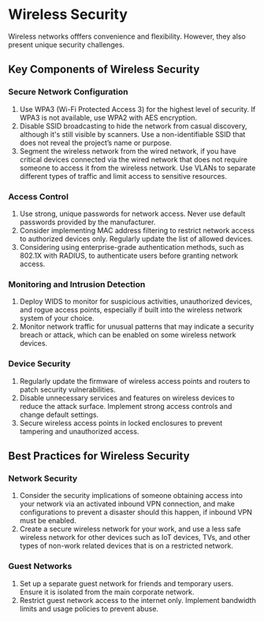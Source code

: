 # Wireless Security

Wireless networks offfers convenience and flexibility. However, they also present unique security challenges.

## Key Components of Wireless Security

### Secure Network Configuration

1. Use WPA3 (Wi-Fi Protected Access 3) for the highest level of security. If WPA3 is not available, use WPA2 with AES encryption.
2. Disable SSID broadcasting to hide the network from casual discovery, although it's still visible by scanners. Use a non-identifiable SSID that does not reveal the project’s name or purpose.
3. Segment the wireless network from the wired network, if you have critical devices connected via the wired network that does not require someone to access it from the wireless network. Use VLANs to separate different types of traffic and limit access to sensitive resources.

### Access Control

1. Use strong, unique passwords for network access. Never use default passwords provided by the manufacturer.
2. Consider implementing MAC address filtering to restrict network access to authorized devices only. Regularly update the list of allowed devices.
3. Considering using enterprise-grade authentication methods, such as 802.1X with RADIUS, to authenticate users before granting network access.

### Monitoring and Intrusion Detection

1. Deploy WIDS to monitor for suspicious activities, unauthorized devices, and rogue access points, especially if built into the wireless network system of your choice.
2. Monitor network traffic for unusual patterns that may indicate a security breach or attack, which can be enabled on some wireless network devices.

### Device Security

1. Regularly update the firmware of wireless access points and routers to patch security vulnerabilities.
2. Disable unnecessary services and features on wireless devices to reduce the attack surface. Implement strong access controls and change default settings.
3. Secure wireless access points in locked enclosures to prevent tampering and unauthorized access.

## Best Practices for Wireless Security

### Network Security
1. Consider the security implications of someone obtaining access into your network via an activated inbound VPN connection, and make configurations to prevent a disaster should this happen, if inbound VPN must be enabled.
2. Create a secure wireless network for your work, and use a less safe wireless network for other devices such as IoT devices, TVs, and other types of non-work related devices that is on a restricted network.

### Guest Networks
1. Set up a separate guest network for friends and temporary users. Ensure it is isolated from the main corporate network.
2. Restrict guest network access to the internet only. Implement bandwidth limits and usage policies to prevent abuse.
